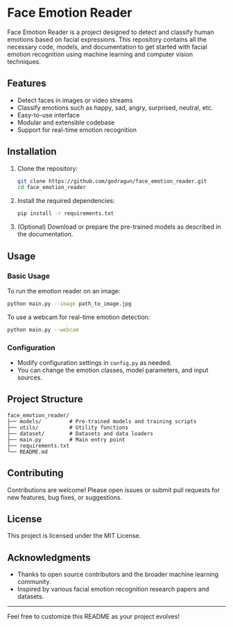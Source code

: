 # Face Emotion Reader

Face Emotion Reader is a project designed to detect and classify human emotions based on facial expressions. This repository contains all the necessary code, models, and documentation to get started with facial emotion recognition using machine learning and computer vision techniques.

## Features

- Detect faces in images or video streams
- Classify emotions such as happy, sad, angry, surprised, neutral, etc.
- Easy-to-use interface
- Modular and extensible codebase
- Support for real-time emotion recognition

## Installation

1. Clone the repository:
   ```bash
   git clone https://github.com/godragun/face_emotion_reader.git
   cd face_emotion_reader
   ```

2. Install the required dependencies:
   ```bash
   pip install -r requirements.txt
   ```

3. (Optional) Download or prepare the pre-trained models as described in the documentation.

## Usage

### Basic Usage

To run the emotion reader on an image:

```bash
python main.py --image path_to_image.jpg
```

To use a webcam for real-time emotion detection:

```bash
python main.py --webcam
```

### Configuration

- Modify configuration settings in `config.py` as needed.
- You can change the emotion classes, model parameters, and input sources.

## Project Structure

```
face_emotion_reader/
├── models/         # Pre-trained models and training scripts
├── utils/          # Utility functions
├── dataset/        # Datasets and data loaders
├── main.py         # Main entry point
├── requirements.txt
└── README.md
```

## Contributing

Contributions are welcome! Please open issues or submit pull requests for new features, bug fixes, or suggestions.

## License

This project is licensed under the MIT License.

## Acknowledgments

- Thanks to open source contributors and the broader machine learning community.
- Inspired by various facial emotion recognition research papers and datasets.

---
Feel free to customize this README as your project evolves!
